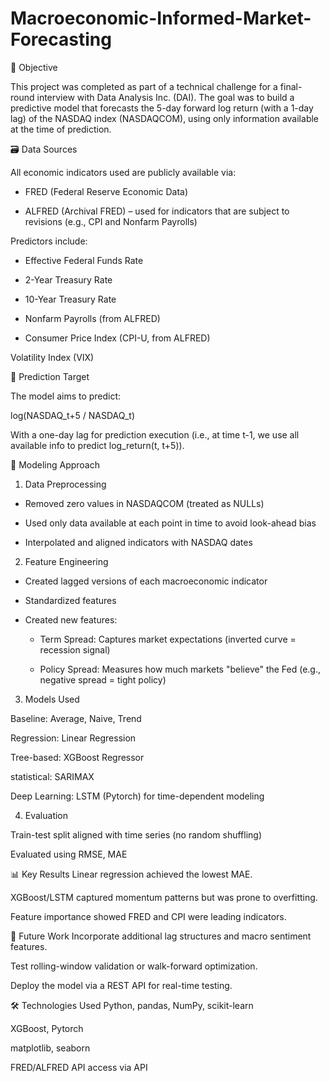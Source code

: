 # Macroeconomic-Informed-Market-Forecasting

🧠 Objective

This project was completed as part of a technical challenge for a final-round interview with Data Analysis Inc. (DAI). The goal was to build a predictive model that forecasts the 5-day forward log return (with a 1-day lag) of the NASDAQ index (NASDAQCOM), using only information available at the time of prediction.

🗃️ Data Sources

All economic indicators used are publicly available via:

- FRED (Federal Reserve Economic Data)

- ALFRED (Archival FRED) – used for indicators that are subject to revisions (e.g., CPI and Nonfarm Payrolls)

Predictors include:

- Effective Federal Funds Rate

- 2-Year Treasury Rate

- 10-Year Treasury Rate

- Nonfarm Payrolls (from ALFRED)

- Consumer Price Index (CPI-U, from ALFRED)

Volatility Index (VIX)

🔄 Prediction Target

The model aims to predict:

log(NASDAQ_t+5 / NASDAQ_t)

With a one-day lag for prediction execution (i.e., at time t-1, we use all available info to predict log_return(t, t+5)).

🧪 Modeling Approach
1. Data Preprocessing

- Removed zero values in NASDAQCOM (treated as NULLs)

- Used only data available at each point in time to avoid look-ahead bias

- Interpolated and aligned indicators with NASDAQ dates

2. Feature Engineering

- Created lagged versions of each macroeconomic indicator

- Standardized features

- Created new features:
  - Term Spread: Captures market expectations (inverted curve = recession signal)

  - Policy Spread: Measures how much markets "believe" the Fed (e.g., negative spread = tight policy)

3. Models Used

Baseline: Average, Naive, Trend

Regression: Linear Regression

Tree-based: XGBoost Regressor

statistical: SARIMAX

Deep Learning: LSTM (Pytorch) for time-dependent modeling

4. Evaluation

Train-test split aligned with time series (no random shuffling)

Evaluated using RMSE, MAE

📊 Key Results
Linear regression achieved the lowest MAE.

XGBoost/LSTM captured momentum patterns but was prone to overfitting.

Feature importance showed FRED and CPI were leading indicators.

🚀 Future Work
Incorporate additional lag structures and macro sentiment features.

Test rolling-window validation or walk-forward optimization.

Deploy the model via a REST API for real-time testing.

🛠️ Technologies Used
Python, pandas, NumPy, scikit-learn

XGBoost, Pytorch

matplotlib, seaborn

FRED/ALFRED API access via API
